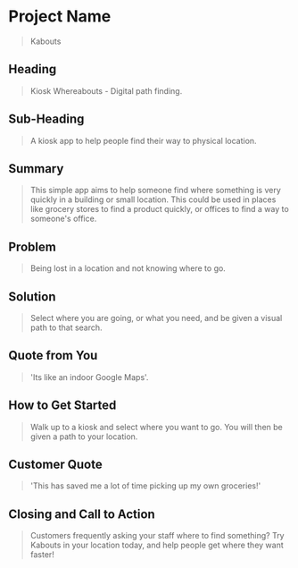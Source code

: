 # Project Name #
  > Kabouts

## Heading ##
  > Kiosk Whereabouts - Digital path finding.

## Sub-Heading ##
  >  A kiosk app to help people find their way to physical location.

## Summary ##
  > This simple app aims to help someone find where something is very quickly in a building or small location. This could be used in places like grocery stores to find a product quickly, or offices to find a way to someone's office.

## Problem ##
  > Being lost in a location and not knowing where to go.

## Solution ##
  > Select where you are going, or what you need, and be given a visual path to that search.

## Quote from You ##
  > 'Its like an indoor Google Maps'.

## How to Get Started ##
  > Walk up to a kiosk and select where you want to go. You will then be given a path to your location.

## Customer Quote ##
  > 'This has saved me a lot of time picking up my own groceries!'

## Closing and Call to Action ##
  > Customers frequently asking your staff where to find something? Try Kabouts in your location today, and help people get where they want faster!
